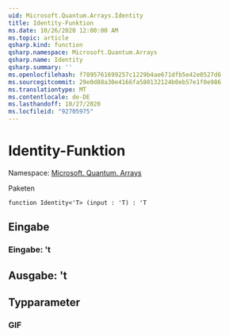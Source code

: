 ```yaml
---
uid: Microsoft.Quantum.Arrays.Identity
title: Identity-Funktion
ms.date: 10/26/2020 12:00:00 AM
ms.topic: article
qsharp.kind: function
qsharp.namespace: Microsoft.Quantum.Arrays
qsharp.name: Identity
qsharp.summary: ''
ms.openlocfilehash: f7895761699257c1229b4ae671dfb5e42e0527d6
ms.sourcegitcommit: 29e0d88a30e4166fa580132124b0eb57e1f0e986
ms.translationtype: MT
ms.contentlocale: de-DE
ms.lasthandoff: 10/27/2020
ms.locfileid: "92705975"
---
```

# <a name="identity-function"></a>Identity-Funktion

Namespace: [Microsoft. Quantum. Arrays](xref:Microsoft.Quantum.Arrays)

Paketen [](https://nuget.org/packages/)




```qsharp
function Identity<'T> (input : 'T) : 'T
```


## <a name="input"></a>Eingabe

### <a name="input--t"></a>Eingabe: 't





## <a name="output--t"></a>Ausgabe: 't



## <a name="type-parameters"></a>Typparameter

### <a name="t"></a>GIF

